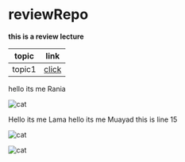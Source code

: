 # reviewRepo

**this is a review lecture**

| topic | link |
| ----------- | ----------- |
| topic1 | [click](./courses/topic1.md) |

hello its me Rania

![cat](https://tse1.mm.bing.net/th?id=OIP.trlLiY78hrUHiK45yGdfIgHaE5&pid=Api&P=0&w=246&h=163)

Hello its me Lama
hello its me Muayad
this is line 15

![cat](https://tse2.mm.bing.net/th?id=OIP.owPkloHVPx6mlscJkkb3jgHaE8&pid=Api&P=0&w=285&h=190)


![cat](https://tse2.mm.bing.net/th?id=OIP.zG9N2letwI1jw19ruOsVpQHaE8&pid=Api&P=0&w=258&h=172)
